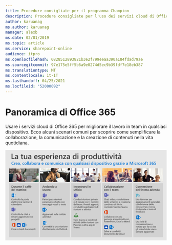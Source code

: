 ```yaml
---
title: Procedure consigliate per il programma Champion
description: Procedure consigliate per l'uso dei servizi cloud di Office 365 per migliorare il lavoro in team.
author: karuanag
ms.author: karuanag
manager: alexb
ms.date: 02/01/2019
ms.topic: article
ms.service: sharepoint-online
audience: itpro
ms.openlocfilehash: 0828512893821b3e2f799eeaa390a184fdad79ae
ms.sourcegitcommit: 97e175e5ff5b6a9e0274d5ec9b39fdf7e18eb387
ms.translationtype: MT
ms.contentlocale: it-IT
ms.lasthandoff: 04/25/2021
ms.locfileid: "52000092"
---
```

# <a name="day-in-the-life-with-office-365"></a>Panoramica di Office 365

Usare i servizi cloud di Office 365 per migliorare il lavoro in team in qualsiasi dispositivo.  Ecco alcuni scenari comuni per scoprire come semplificare la collaborazione, la comunicazione e la creazione di contenuti nella vita quotidiana.  

![Panoramica visuale](media/m365day.png)

